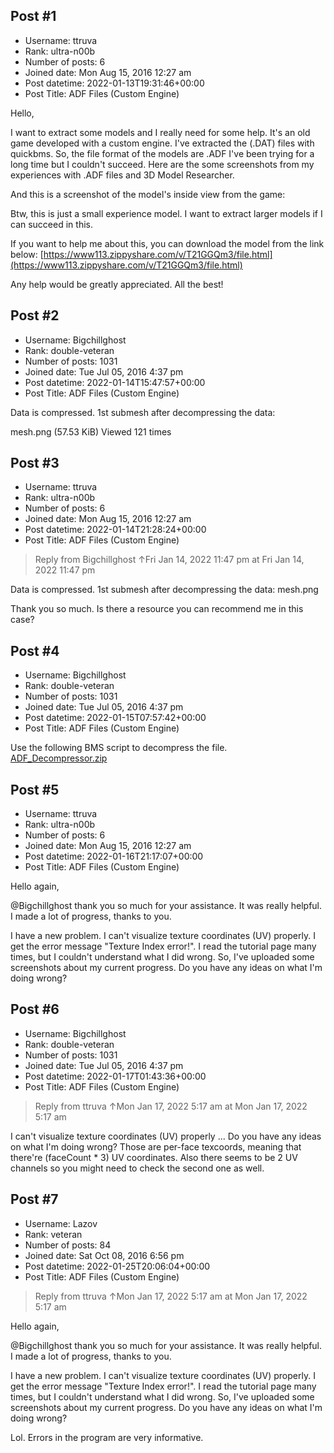 ## Post #1
- Username: ttruva
- Rank: ultra-n00b
- Number of posts: 6
- Joined date: Mon Aug 15, 2016 12:27 am
- Post datetime: 2022-01-13T19:31:46+00:00
- Post Title: ADF Files (Custom Engine)

Hello,

I want to extract some models and I really need for some help. It's an old game developed with a custom engine. 
I've extracted the (.DAT) files with quickbms. So, the file format of the models are .ADF
I've been trying for a long time but I couldn't succeed.
Here are the some screenshots from my experiences with .ADF files and 3D Model Researcher.

[](https://ibb.co/zFnQJ5C)
[](https://ibb.co/th23VVj)
[](https://ibb.co/sQX5bG0)

And this is a screenshot of the model's inside view from the game:
[](https://ibb.co/JqkRcnL)

Btw, this is just a small experience model. I want to extract larger models if I can succeed in this.

If you want to help me about this, you can download the model from the link below:
[https://www113.zippyshare.com/v/T21GGQm3/file.html](https://www113.zippyshare.com/v/T21GGQm3/file.html)

Any help would be greatly appreciated.
All the best!
## Post #2
- Username: Bigchillghost
- Rank: double-veteran
- Number of posts: 1031
- Joined date: Tue Jul 05, 2016 4:37 pm
- Post datetime: 2022-01-14T15:47:57+00:00
- Post Title: ADF Files (Custom Engine)

Data is compressed. 1st submesh after decompressing the data:



mesh.png (57.53 KiB) Viewed 121 times
## Post #3
- Username: ttruva
- Rank: ultra-n00b
- Number of posts: 6
- Joined date: Mon Aug 15, 2016 12:27 am
- Post datetime: 2022-01-14T21:28:24+00:00
- Post Title: ADF Files (Custom Engine)

> Reply from Bigchillghost ↑Fri Jan 14, 2022 11:47 pm at Fri Jan 14, 2022 11:47 pm
>
> 
Data is compressed. 1st submesh after decompressing the data:
mesh.png

Thank you so much.
Is there a resource you can recommend me in this case?
## Post #4
- Username: Bigchillghost
- Rank: double-veteran
- Number of posts: 1031
- Joined date: Tue Jul 05, 2016 4:37 pm
- Post datetime: 2022-01-15T07:57:42+00:00
- Post Title: ADF Files (Custom Engine)

Use the following BMS script to decompress the file.
[ADF_Decompressor.zip](https://xentaxbackup.github.io/file/21609_ADF_Decompressor.zip)
## Post #5
- Username: ttruva
- Rank: ultra-n00b
- Number of posts: 6
- Joined date: Mon Aug 15, 2016 12:27 am
- Post datetime: 2022-01-16T21:17:07+00:00
- Post Title: ADF Files (Custom Engine)

Hello again,

@Bigchillghost thank you so much for your assistance. It was really helpful. I made a lot of progress, thanks to you.

I have a new problem. I can't visualize texture coordinates (UV) properly. I get the error message "Texture Index error!". I read the tutorial page many times, but I couldn't understand what I did wrong. So, I've uploaded some screenshots about my current progress. 
Do you have any ideas on what I'm doing wrong?

[](https://ibb.co/Kyk38PB)
[](https://ibb.co/g950BBs)
[](https://ibb.co/bWcJ2dk)
[](https://ibb.co/84f9bb7)
[](https://ibb.co/CP1GKn7)
[](https://ibb.co/qnjQ1d5)
[](https://ibb.co/Ltm8gQS)
[](https://ibb.co/1djFg6f)
## Post #6
- Username: Bigchillghost
- Rank: double-veteran
- Number of posts: 1031
- Joined date: Tue Jul 05, 2016 4:37 pm
- Post datetime: 2022-01-17T01:43:36+00:00
- Post Title: ADF Files (Custom Engine)

> Reply from ttruva ↑Mon Jan 17, 2022 5:17 am at Mon Jan 17, 2022 5:17 am
>
> 
I can't visualize texture coordinates (UV) properly ...
Do you have any ideas on what I'm doing wrong?
Those are per-face texcoords, meaning that there're (faceCount * 3) UV coordinates. Also there seems to be  2 UV channels so you might need to check the second one as well.
## Post #7
- Username: Lazov
- Rank: veteran
- Number of posts: 84
- Joined date: Sat Oct 08, 2016 6:56 pm
- Post datetime: 2022-01-25T20:06:04+00:00
- Post Title: ADF Files (Custom Engine)

> Reply from ttruva ↑Mon Jan 17, 2022 5:17 am at Mon Jan 17, 2022 5:17 am
>
> 
Hello again,

@Bigchillghost thank you so much for your assistance. It was really helpful. I made a lot of progress, thanks to you.

I have a new problem. I can't visualize texture coordinates (UV) properly. I get the error message "Texture Index error!". I read the tutorial page many times, but I couldn't understand what I did wrong. So, I've uploaded some screenshots about my current progress. 
Do you have any ideas on what I'm doing wrong?

Lol. Errors in the program are very informative.
